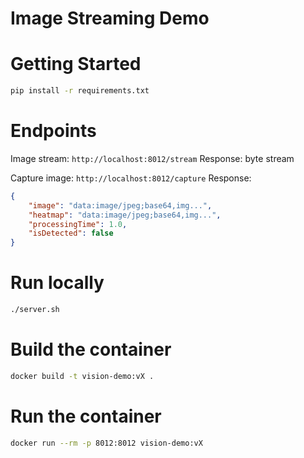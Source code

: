 # Image Streaming Demo

# Getting Started

```sh
pip install -r requirements.txt
```

# Endpoints

Image stream: `http://localhost:8012/stream`
Response: byte stream


Capture image: `http://localhost:8012/capture`
Response: 

```json
{
    "image": "data:image/jpeg;base64,img...",
    "heatmap": "data:image/jpeg;base64,img...",
    "processingTime": 1.0,
    "isDetected": false
}
```

# Run locally
```bash
./server.sh
```

# Build the container

```sh
docker build -t vision-demo:vX .
```

# Run the container

```sh
docker run --rm -p 8012:8012 vision-demo:vX
```